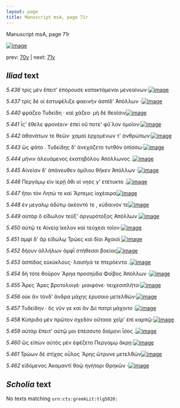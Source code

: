 ```yaml
---
layout: page
title: Manuscript msA, page 71r
---
```


Manuscript msA, page 71r

[![image](http://www.homermultitext.org/iipsrv?OBJ=IIP,1.0&FIF=/project/homer/pyramidal/deepzoom/hmt/vaimg/2017a/VA071RN_0072.tif&WID=100&CVT=JPEG)](http://www.homermultitext.org/ict2/?urn=urn:cite2:hmt:vaimg.2017a:VA071RN_0072)

prev:  [70v](../70v/) | next:  [71v](../71v/)

## *Iliad* text

*5.436* <a id="5.436"/> τρὶς μὲν ἔπειτ' ἐπόρουσε κατακτάμεναι μενεαίνων·[![image](http://www.homermultitext.org/iipsrv?OBJ=IIP,1.0&FIF=/project/homer/pyramidal/deepzoom/hmt/vaimg/2017a/VA071RN_0072.tif&RGN=0.174,0.2231,0.372,0.0323&WID=1000&CVT=JPEG)](http://www.homermultitext.org/ict2/?urn=urn:cite2:hmt:vaimg.2017a:VA071RN_0072@0.174,0.2231,0.372,0.0323)

*5.437* <a id="5.437"/> τρὶς δέ οἱ ἐστυφέλιξε φαεινὴν ἀσπίδ' Ἀπόλλων ·[![image](http://www.homermultitext.org/iipsrv?OBJ=IIP,1.0&FIF=/project/homer/pyramidal/deepzoom/hmt/vaimg/2017a/VA071RN_0072.tif&RGN=0.173,0.2427,0.354,0.0323&WID=1000&CVT=JPEG)](http://www.homermultitext.org/ict2/?urn=urn:cite2:hmt:vaimg.2017a:VA071RN_0072@0.173,0.2427,0.354,0.0323)

*5.440* <a id="5.440"/> φράζεο Τυδείδη · καὶ 					χάζεο· μὴ δὲ θεοῖσιν[![image](http://www.homermultitext.org/iipsrv?OBJ=IIP,1.0&FIF=/project/homer/pyramidal/deepzoom/hmt/vaimg/2017a/VA071RN_0072.tif&RGN=0.165,0.2569,0.308,0.0323&WID=1000&CVT=JPEG)](http://www.homermultitext.org/ict2/?urn=urn:cite2:hmt:vaimg.2017a:VA071RN_0072@0.165,0.2569,0.308,0.0323)

*5.441* <a id="5.441"/> ἶς' ἔθελε φρονέειν· ἐπεὶ οὔ ποτε' φῦ΄λον ὁμοῖον·[![image](http://www.homermultitext.org/iipsrv?OBJ=IIP,1.0&FIF=/project/homer/pyramidal/deepzoom/hmt/vaimg/2017a/VA071RN_0072.tif&RGN=0.177,0.2757,0.32,0.0323&WID=1000&CVT=JPEG)](http://www.homermultitext.org/ict2/?urn=urn:cite2:hmt:vaimg.2017a:VA071RN_0072@0.177,0.2757,0.32,0.0323)

*5.442* <a id="5.442"/> ἀθανάτων τε θεῶν· χαμαὶ ἐρχομένων τ' ἀνθρώπων·[![image](http://www.homermultitext.org/iipsrv?OBJ=IIP,1.0&FIF=/project/homer/pyramidal/deepzoom/hmt/vaimg/2017a/VA071RN_0072.tif&RGN=0.179,0.293,0.369,0.0301&WID=1000&CVT=JPEG)](http://www.homermultitext.org/ict2/?urn=urn:cite2:hmt:vaimg.2017a:VA071RN_0072@0.179,0.293,0.369,0.0301)

*5.443* <a id="5.443"/> ὣς φάτο . Τυδείδης δ' 					ἀνεχάζετο τυτθὸν ὀπίσσω·[![image](http://www.homermultitext.org/iipsrv?OBJ=IIP,1.0&FIF=/project/homer/pyramidal/deepzoom/hmt/vaimg/2017a/VA071RN_0072.tif&RGN=0.162,0.311,0.355,0.0301&WID=1000&CVT=JPEG)](http://www.homermultitext.org/ict2/?urn=urn:cite2:hmt:vaimg.2017a:VA071RN_0072@0.162,0.311,0.355,0.0301)

*5.444* <a id="5.444"/> μῆνιν ἀλευάμενος ἑκατηβόλου Ἀπόλλωνος .[![image](http://www.homermultitext.org/iipsrv?OBJ=IIP,1.0&FIF=/project/homer/pyramidal/deepzoom/hmt/vaimg/2017a/VA071RN_0072.tif&RGN=0.178,0.3298,0.348,0.0301&WID=1000&CVT=JPEG)](http://www.homermultitext.org/ict2/?urn=urn:cite2:hmt:vaimg.2017a:VA071RN_0072@0.178,0.3298,0.348,0.0301)

*5.445* <a id="5.445"/> Αἰνείαν δ' ἀπάνευθεν 					ὁμίλου θῆκεν Ἀπόλλων ·[![image](http://www.homermultitext.org/iipsrv?OBJ=IIP,1.0&FIF=/project/homer/pyramidal/deepzoom/hmt/vaimg/2017a/VA071RN_0072.tif&RGN=0.169,0.3479,0.348,0.0301&WID=1000&CVT=JPEG)](http://www.homermultitext.org/ict2/?urn=urn:cite2:hmt:vaimg.2017a:VA071RN_0072@0.169,0.3479,0.348,0.0301)

*5.446* <a id="5.446"/> Περγάμῳ εἰν ἱερῇ ὅθι οἱ νηός γ' ετέτυκτο .[![image](http://www.homermultitext.org/iipsrv?OBJ=IIP,1.0&FIF=/project/homer/pyramidal/deepzoom/hmt/vaimg/2017a/VA071RN_0072.tif&RGN=0.178,0.3651,0.326,0.0301&WID=1000&CVT=JPEG)](http://www.homermultitext.org/ict2/?urn=urn:cite2:hmt:vaimg.2017a:VA071RN_0072@0.178,0.3651,0.326,0.0301)

*5.447* <a id="5.447"/> ἤτοι τὸν Λητώ τε καὶ 						 Ἄρτεμις ἰοχέαιρα[![image](http://www.homermultitext.org/iipsrv?OBJ=IIP,1.0&FIF=/project/homer/pyramidal/deepzoom/hmt/vaimg/2017a/VA071RN_0072.tif&RGN=0.17,0.3817,0.326,0.0301&WID=1000&CVT=JPEG)](http://www.homermultitext.org/ict2/?urn=urn:cite2:hmt:vaimg.2017a:VA071RN_0072@0.17,0.3817,0.326,0.0301)

*5.448* <a id="5.448"/> ἐν μεγαλῳ ἀδύτῳ ἀκέοντό τε , κύδαινόν τε[![image](http://www.homermultitext.org/iipsrv?OBJ=IIP,1.0&FIF=/project/homer/pyramidal/deepzoom/hmt/vaimg/2017a/VA071RN_0072.tif&RGN=0.177,0.3997,0.335,0.0316&WID=1000&CVT=JPEG)](http://www.homermultitext.org/ict2/?urn=urn:cite2:hmt:vaimg.2017a:VA071RN_0072@0.177,0.3997,0.335,0.0316)

*5.449* <a id="5.449"/> αὐτὰρ ὃ εἴδωλον τεῦξ' ἀργυρότοξος Ἀπόλλων 				[![image](http://www.homermultitext.org/iipsrv?OBJ=IIP,1.0&FIF=/project/homer/pyramidal/deepzoom/hmt/vaimg/2017a/VA071RN_0072.tif&RGN=0.167,0.4177,0.345,0.0301&WID=1000&CVT=JPEG)](http://www.homermultitext.org/ict2/?urn=urn:cite2:hmt:vaimg.2017a:VA071RN_0072@0.167,0.4177,0.345,0.0301)

*5.450* <a id="5.450"/> αὐτῷ τε Αἰνείᾳ ἵκελον 					καὶ τεύχεσι τοῖον·[![image](http://www.homermultitext.org/iipsrv?OBJ=IIP,1.0&FIF=/project/homer/pyramidal/deepzoom/hmt/vaimg/2017a/VA071RN_0072.tif&RGN=0.176,0.435,0.32,0.0308&WID=1000&CVT=JPEG)](http://www.homermultitext.org/ict2/?urn=urn:cite2:hmt:vaimg.2017a:VA071RN_0072@0.176,0.435,0.32,0.0308)

*5.451* <a id="5.451"/> ἀμφὶ δ' ἂρ εἰδώλῳ Τρῶες καὶ δῖοι Ἀχαιοὶ 				[![image](http://www.homermultitext.org/iipsrv?OBJ=IIP,1.0&FIF=/project/homer/pyramidal/deepzoom/hmt/vaimg/2017a/VA071RN_0072.tif&RGN=0.174,0.453,0.328,0.0308&WID=1000&CVT=JPEG)](http://www.homermultitext.org/ict2/?urn=urn:cite2:hmt:vaimg.2017a:VA071RN_0072@0.174,0.453,0.328,0.0308)

*5.452* <a id="5.452"/> δήουν ἀλλήλων ἀμφῒ στήθεσσι βοείας[![image](http://www.homermultitext.org/iipsrv?OBJ=IIP,1.0&FIF=/project/homer/pyramidal/deepzoom/hmt/vaimg/2017a/VA071RN_0072.tif&RGN=0.17,0.4703,0.328,0.0308&WID=1000&CVT=JPEG)](http://www.homermultitext.org/ict2/?urn=urn:cite2:hmt:vaimg.2017a:VA071RN_0072@0.17,0.4703,0.328,0.0308)

*5.453* <a id="5.453"/> ἀσπίδας εὐκύκλους· λαισήιά τε πτερόεντα .[![image](http://www.homermultitext.org/iipsrv?OBJ=IIP,1.0&FIF=/project/homer/pyramidal/deepzoom/hmt/vaimg/2017a/VA071RN_0072.tif&RGN=0.177,0.4884,0.334,0.0316&WID=1000&CVT=JPEG)](http://www.homermultitext.org/ict2/?urn=urn:cite2:hmt:vaimg.2017a:VA071RN_0072@0.177,0.4884,0.334,0.0316)

*5.454* <a id="5.454"/> δὴ τότε θοῦρον Ἄρηα 					προσηύδα Φοῖβος Ἀπόλλων ·[![image](http://www.homermultitext.org/iipsrv?OBJ=IIP,1.0&FIF=/project/homer/pyramidal/deepzoom/hmt/vaimg/2017a/VA071RN_0072.tif&RGN=0.163,0.5056,0.376,0.0331&WID=1000&CVT=JPEG)](http://www.homermultitext.org/ict2/?urn=urn:cite2:hmt:vaimg.2017a:VA071RN_0072@0.163,0.5056,0.376,0.0331)

*5.455* <a id="5.455"/> Ἆρες 					 Ἄρες βροτολοιγὲ· μιαιφόνε· 					τειχεσιπλῆτα·[![image](http://www.homermultitext.org/iipsrv?OBJ=IIP,1.0&FIF=/project/homer/pyramidal/deepzoom/hmt/vaimg/2017a/VA071RN_0072.tif&RGN=0.172,0.5244,0.363,0.0323&WID=1000&CVT=JPEG)](http://www.homermultitext.org/ict2/?urn=urn:cite2:hmt:vaimg.2017a:VA071RN_0072@0.172,0.5244,0.363,0.0323)

*5.456* <a id="5.456"/> οὐκ ἂν τόνδ' ἄνδρα μάχης ἐρυσαιο μετελθών·[![image](http://www.homermultitext.org/iipsrv?OBJ=IIP,1.0&FIF=/project/homer/pyramidal/deepzoom/hmt/vaimg/2017a/VA071RN_0072.tif&RGN=0.171,0.5424,0.346,0.0308&WID=1000&CVT=JPEG)](http://www.homermultitext.org/ict2/?urn=urn:cite2:hmt:vaimg.2017a:VA071RN_0072@0.171,0.5424,0.346,0.0308)

*5.457* <a id="5.457"/> Τυδείδην · ὃς νῦν γε 					καὶ ἂν Διὶ πατρὶ μάχοιτο :[![image](http://www.homermultitext.org/iipsrv?OBJ=IIP,1.0&FIF=/project/homer/pyramidal/deepzoom/hmt/vaimg/2017a/VA071RN_0072.tif&RGN=0.173,0.5605,0.339,0.0308&WID=1000&CVT=JPEG)](http://www.homermultitext.org/ict2/?urn=urn:cite2:hmt:vaimg.2017a:VA071RN_0072@0.173,0.5605,0.339,0.0308)

*5.458* <a id="5.458"/> Κύπριδα μὲν πρῶτον 					σχεδὸν οὔτασε χεῖρ' ἐπὶ καρπῷ·[![image](http://www.homermultitext.org/iipsrv?OBJ=IIP,1.0&FIF=/project/homer/pyramidal/deepzoom/hmt/vaimg/2017a/VA071RN_0072.tif&RGN=0.173,0.5755,0.387,0.0361&WID=1000&CVT=JPEG)](http://www.homermultitext.org/ict2/?urn=urn:cite2:hmt:vaimg.2017a:VA071RN_0072@0.173,0.5755,0.387,0.0361)

*5.459* <a id="5.459"/> αὐτὰρ ἔπειτ' αὐτῷ μοι ἐπέσσυτο δαίμονι ἶσος .[![image](http://www.homermultitext.org/iipsrv?OBJ=IIP,1.0&FIF=/project/homer/pyramidal/deepzoom/hmt/vaimg/2017a/VA071RN_0072.tif&RGN=0.176,0.595,0.348,0.0338&WID=1000&CVT=JPEG)](http://www.homermultitext.org/ict2/?urn=urn:cite2:hmt:vaimg.2017a:VA071RN_0072@0.176,0.595,0.348,0.0338)

*5.460* <a id="5.460"/> ὣς εἰπὼν αὐτὸς μὲν ἐφέζετο Περγαμῳ ἄκρῃ·[![image](http://www.homermultitext.org/iipsrv?OBJ=IIP,1.0&FIF=/project/homer/pyramidal/deepzoom/hmt/vaimg/2017a/VA071RN_0072.tif&RGN=0.16,0.6116,0.374,0.0301&WID=1000&CVT=JPEG)](http://www.homermultitext.org/ict2/?urn=urn:cite2:hmt:vaimg.2017a:VA071RN_0072@0.16,0.6116,0.374,0.0301)

*5.461* <a id="5.461"/> Τρώων δὲ στίχας 					οὖλος Ἄρης ὤτρυνε μετελθών[![image](http://www.homermultitext.org/iipsrv?OBJ=IIP,1.0&FIF=/project/homer/pyramidal/deepzoom/hmt/vaimg/2017a/VA071RN_0072.tif&RGN=0.175,0.6326,0.358,0.0293&WID=1000&CVT=JPEG)](http://www.homermultitext.org/ict2/?urn=urn:cite2:hmt:vaimg.2017a:VA071RN_0072@0.175,0.6326,0.358,0.0293)

*5.462* <a id="5.462"/> εἰδόμενος Ἀκαμαντϊ θοῷ 					ἡγήτορι Θρηκῶν ·[![image](http://www.homermultitext.org/iipsrv?OBJ=IIP,1.0&FIF=/project/homer/pyramidal/deepzoom/hmt/vaimg/2017a/VA071RN_0072.tif&RGN=0.175,0.6484,0.358,0.0293&WID=1000&CVT=JPEG)](http://www.homermultitext.org/ict2/?urn=urn:cite2:hmt:vaimg.2017a:VA071RN_0072@0.175,0.6484,0.358,0.0293)

## *Scholia* text

No texts matching `urn:cts:greekLit:tlg5026:`